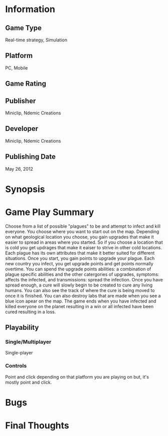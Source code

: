 # Information
## Game Type
Real-time strategy, Simulation
## Platform
PC, Mobile
## Game Rating
## Publisher
Miniclip, Ndemic Creations
## Developer
Miniclip, Ndemic Creations
## Publishing Date
May 26, 2012
# Synopsis

# Game Play Summary
Choose from a list of possible "plagues" to be and attempt to infect and kill everyone. You choose where you want to start out on the map. Depending on what geological location you choose, you gain upgrades that make it easier to spread in areas where you started. So if you choose a location that is cold you get updrages that make it eaiser to strive in other cold locations. Each plague has its own attributes that make it better suited for different situations. Once you start, you gain points to upgrade your plague. Each new country you infect, you get upgrade points and get points normally overtime. You can spend the upgrade points abilities: a combination of plague specific abilities and the other catergories of upgrades, symptoms: affects the infected, and transmissions: spread the infection. Once you have spread enough, a cure will slowly begin to be created to cure any living humans. You can also see the track of where the cure is being moved to once it is finished. You can also destroy labs that are made when you see a blue icon apear on the map. The game ends when you have infected and killed everyone on the planet resulting in a win or all infected have been cured resulting in a loss.
## Playability

### Single/Multiplayer
Single-player
### Controls
Point and click depending on that platform you are playing on but, it's mostly point and click.
# Bugs
# Final Thoughts
